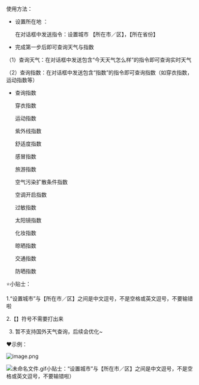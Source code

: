 使用方法：

- 设置所在地 ：

     在对话框中发送指令：设置城市 【所在市／区】，【所在省份】

- 完成第一步后即可查询天气与指数 

（1）查询天气：在对话框中发送包含“今天天气怎么样”的指令即可查询实时天气 

（2）查询指数：在对话框中发送包含“指数”的指令即可查询指数（如穿衣指数，运动指数等）

- 查询指数

    穿衣指数

    运动指数

    紫外线指数

    舒适度指数

    感冒指数

    旅游指数

    空气污染扩散条件指数

    空调开启指数

    过敏指数

    太阳镜指数

    化妆指数

    晾晒指数

    交通指数

    防晒指数

    

⭐小贴士：

1.“设置城市”与【所在市／区】之间是中文逗号，不是空格或英文逗号，不要输错啦

2.【】符号不需要打出来

3. 暂不支持国外天气查询，后续会优化~

❤示例：

![image.png](https://flowus.cn/preview/82f1376e-d5e5-4472-bfe2-b417868c1563)

![未命名文件.gif​​小贴士：“设置城市”与【所在市／区】之间是中文逗号，不是空格或英文逗号，不要输错啦）](https://flowus.cn/preview/3886da62-8d5d-4551-9f8d-d8540594752c)

